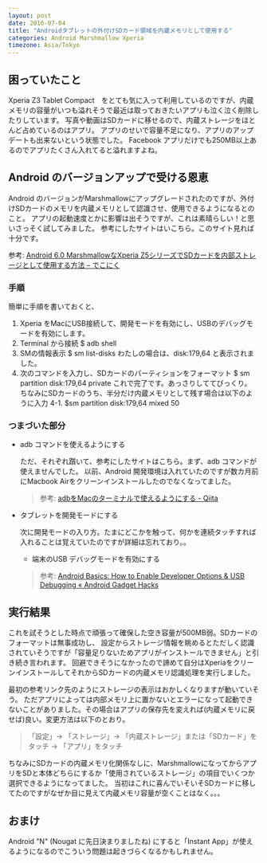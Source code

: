 ```yaml
---
layout: post
date: 2016-07-04
title: "Androidタブレットの外付けSDカード領域を内蔵メモリとして使用する"
categories: Android Marshmallow Xperia
timezone: Asia/Tokyo
---
```


## 困っていたこと

Xperia Z3 Tablet Compact　をとても気に入って利用しているのですが、内蔵メモリの容量がいつも溢れそうで最近は取っておきたいアプリも泣く泣く削除したりしています。
写真や動画はSDカードに移せるので、内蔵ストレージをほとんど占めているのはアプリ。
アプリのせいで容量不足になり、アプリのアップデートも出来ないという状態でした。
Facebook アプリだけでも250MB以上あるのでアプリたくさん入れてると溢れますよね。

## Android のバージョンアップで受ける恩恵

Android のバージョンがMarshmallowにアップグレードされたのですが、外付けSDカードのメモリを内蔵メモリとして認識させ、使用できるようになるとのこと。
アプリの起動速度とかに影響は出そうですが、これは素晴らしい！と思いさっそく試してみました。
参考にしたサイトはいこちら。このサイト見れば十分です。

参考: [Android 6.0 MarshmallowなXperia Z5シリーズでSDカードを内部ストレージとして使用する方法 – でこにく](http://decoy284.net/2016/03/12/android-6-xperia-z5-sdcard-internal-storage/)

### 手順

簡単に手順を書いておくと、
1. Xperia をMacにUSB接続して、開発モードを有効にし、USBのデバッグモードを有効にします。
2. Terminal から接続  $ adb shell
3. SMの情報表示       $ sm list-disks
   わたしの場合は、disk:179,64 と表示されました。
4. 次のコマンドを入力し、SDカードのパーティションをフォーマット $ sm partition disk:179,64 private
   これで完了です。あっさりしててびっくり。
   ちなみにSDカードのうち、半分だけ内蔵メモリとして残す場合は以下のように入力
4-1. $sm partition disk:179,64 mixed 50

### つまづいた部分

* adb コマンドを使えるようにする

  ただ、それぞれ躓いて、参考にしたサイトはこちら。まず、adb コマンドが使えませんでした。
  以前、Android 開発環境は入れていたのですが数カ月前にMacbook Airをクリーンインストールしたのでなくなってました。

  > 参考: [adbをMacのターミナルで使えるようにする - Qiita](http://qiita.com/furusin_oriver/items/f956848788c7a63922bd)


* タブレットを開発モードにする

  次に開発モードの入り方。たまにどこかを触って、何かを連続タッチすれば入れることは覚えていたのですが詳細は忘れており。。

  * 端末のUSB デバッグモードを有効にする

  > 参考: [Android Basics: How to Enable Developer Options & USB Debugging « Android Gadget Hacks](http://android.wonderhowto.com/how-to/android-basics-enable-developer-options-usb-debugging-0161948/)

## 実行結果

これを試そうとした時点で頑張って確保した空き容量が500MB弱。SDカードのフォーマットは無事成功し、
設定からストレージ情報を眺めるとただしく認識されていそうですが「容量足りないためアプリがインストールできません」と引き続き言われます。
回避できそうになかったので諦めて自分はXperiaをクリーンインストールしてそれからSDカードの内蔵メモリ認識処理を実行しました。

最初の参考リンク先のようにストレージの表示はおかしくなりますが動いていそう。
ただアプリによっては内部メモリ上に置かないとエラーになって起動できないことがありました。その場合はアプリの保存先を変えれば(内蔵メモリに戻せば)良い。変更方法は以下のとおり。

> 「設定」→ 「ストレージ」→ 「内蔵ストレージ」または「SDカード」をタッチ → 「アプリ」をタッチ

ちなみにSDカードの内蔵メモリ化関係なしに、MarshmallowになってからアプリをSDと本体どちらにするか「使用されているストレージ」の項目でいくつか選択できるようになってました。
当初はこれに喜んでいそいそSDカードに移してたのですがなぜか目に見えて内蔵メモリ容量が空くことはなく。。。

## おまけ

Android "N" (Nougat に先日決まりましたね) にすると「Instant App」が使えるようになるのでこういう問題は起きづらくなるかもしれません。




